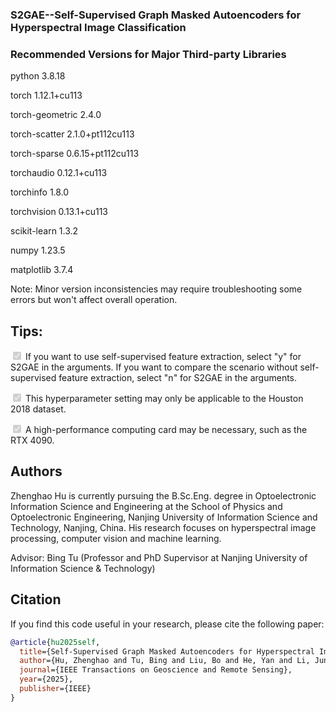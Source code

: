 ### S2GAE--Self-Supervised Graph Masked Autoencoders for Hyperspectral Image Classification

### Recommended Versions for Major Third-party Libraries

python                    3.8.18

torch                     1.12.1+cu113

torch-geometric           2.4.0

torch-scatter             2.1.0+pt112cu113

torch-sparse              0.6.15+pt112cu113

torchaudio                0.12.1+cu113

torchinfo                 1.8.0

torchvision               0.13.1+cu113


scikit-learn              1.3.2

numpy                     1.23.5

matplotlib                3.7.4

Note: Minor version inconsistencies may require troubleshooting some errors but won't affect overall operation.

## Tips:
<input type="checkbox" disabled checked> If you want to use self-supervised feature extraction, select "y" for S2GAE in the arguments. If you want to compare the scenario without self-supervised feature extraction, select "n" for S2GAE in the arguments.

<input type="checkbox" disabled checked> This hyperparameter setting may only be applicable to the Houston 2018 dataset.

<input type="checkbox" disabled checked> A high-performance computing card may be necessary, such as the RTX 4090.


## Authors
Zhenghao Hu is currently pursuing the B.Sc.Eng. degree in Optoelectronic Information Science and 
Engineering at the School of Physics and Optoelectronic Engineering, Nanjing University of Information 
Science and Technology, Nanjing, China. His research focuses on hyperspectral image processing, 
computer vision and machine learning.

Advisor: Bing Tu (Professor and PhD Supervisor at Nanjing University of Information Science & Technology)



## Citation

If you find this code useful in your research, please cite the following paper:

```bibtex
@article{hu2025self,
  title={Self-Supervised Graph Masked Autoencoders for Hyperspectral Image Classification},
  author={Hu, Zhenghao and Tu, Bing and Liu, Bo and He, Yan and Li, Jun and Plaza, Antonio},
  journal={IEEE Transactions on Geoscience and Remote Sensing},
  year={2025},
  publisher={IEEE}
}